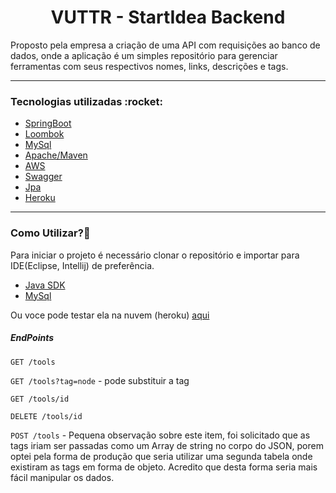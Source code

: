 <h1 align="center">VUTTR - StartIdea Backend</h1>

Proposto pela empresa a criação de uma API com requisições ao banco de dados, onde a aplicação é um simples repositório para gerenciar ferramentas com seus respectivos nomes, links, descrições e tags.

<hr>

<h3>Tecnologias utilizadas :rocket: </h3>

<ul>
<li><a href="https://spring.io/projects/spring-boot">SpringBoot</a></li>
<li><a href="https://projectlombok.org/">Loombok</a></li>
<li><a href="https://www.mysql.com/">MySql</a></li>
<li><a href="https://maven.apache.org/">Apache/Maven</a></li>
<li><a href="https://aws.amazon.com/pt/">AWS</a></li>
<li><a href="https://swagger.io/">Swagger</a></li>
<li><a href="https://spring.io/projects/spring-data-jpa">Jpa</a></li>
<li><a href="https://www.heroku.com">Heroku</a></li>
</ul>

<hr>

<h3>Como Utilizar?🤔</h3>

Para iniciar o projeto é necessário clonar o repositório e importar para IDE(Eclipse, Intellij) de preferência.

<ul>
<li><a href="https://www.oracle.com/br/java/technologies/javase/javase8-archive-downloads.html">Java SDK</a></li>
<li><a href="https://www.mysql.com/">MySql</a></li>
</ul>

Ou voce pode testar ela na nuvem (heroku) <a href="https://vuttr-startideia-api.herokuapp.com/swagger-ui.html#/tool45controller">aqui</a>

<h5>EndPoints</h5>

`GET /tools`

`GET /tools?tag=node` - pode substituir a tag

`GET /tools/id`

`DELETE /tools/id`

`POST /tools` - Pequena observação sobre este item, foi solicitado que as tags iriam ser passadas como um Array de string no corpo do JSON, porem optei pela forma de produção que seria utilizar uma segunda tabela onde existiram as tags em forma de objeto. Acredito que desta forma seria mais fácil manipular os dados.




